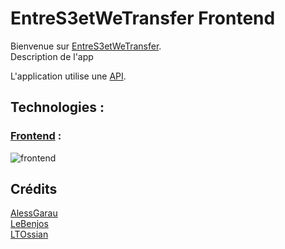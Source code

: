 # EntreS3etWeTransfer Frontend

Bienvenue sur [EntreS3etWeTransfer](https://github.com/LTOssian/EntreS3etWeTransfer).  
Description de l'app

L'application utilise une [API](../api/README.md).

## Technologies :

### [Frontend](./frontend/README.md) :

![frontend](https://skillicons.dev/icons?i=vite,react)

## Crédits

[AlessGarau](https://github.com/AlessGarau)  
[LeBenjos](https://github.com/LeBenjos)  
[LTOssian](https://github.com/LTOssian)
